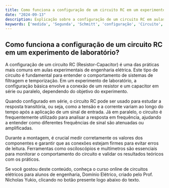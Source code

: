 ```yaml
---
title: Como funciona a configuração de um circuito RC em um experimento de laboratório?
date: "2024-09-13"
description: Explicação sobre a configuração de um circuito RC em aulas experimentais de engenharia elétrica.
keywords: ['medida', 'Segunda', 'Schmitt', 'configuração', 'Circuito', 'RC', 'porta']
---
```


## Como funciona a configuração de um circuito RC em um experimento de laboratório?

A configuração de um circuito RC (Resistor-Capacitor) é uma das práticas mais comuns em aulas experimentais de engenharia elétrica. Este tipo de circuito é fundamental para entender o comportamento de sistemas de filtragem e temporização. Em um experimento de laboratório, a configuração básica envolve a conexão de um resistor e um capacitor em série ou paralelo, dependendo do objetivo do experimento.

Quando configurado em série, o circuito RC pode ser usado para estudar a resposta transitória, ou seja, como a tensão e a corrente variam ao longo do tempo após a aplicação de um sinal de entrada. Já em paralelo, o circuito é frequentemente utilizado para analisar a resposta em frequência, ajudando a entender como diferentes frequências de sinal são atenuadas ou amplificadas.

Durante a montagem, é crucial medir corretamente os valores dos componentes e garantir que as conexões estejam firmes para evitar erros de leitura. Ferramentas como osciloscópios e multímetros são essenciais para monitorar o comportamento do circuito e validar os resultados teóricos com os práticos.

Se você gostou deste conteúdo, conheça o curso online de circuitos elétricos para alunos de engenharia, Domínio Elétrico, criado pelo Prof. Nicholas Yukio, clicando no botão presente logo abaixo do texto.
